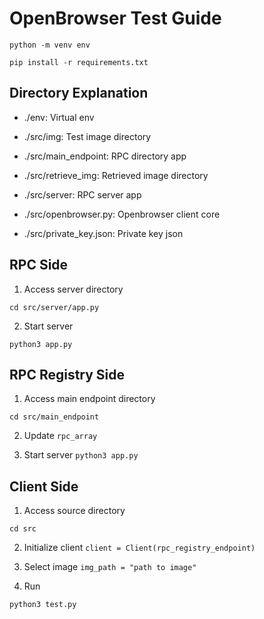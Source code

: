 # OpenBrowser Test Guide

`python -m venv env`

`pip install -r requirements.txt`

## Directory Explanation

* ./env: Virtual env

* ./src/img: Test image directory

* ./src/main_endpoint: RPC directory app

* ./src/retrieve_img: Retrieved image directory

* ./src/server: RPC server app

* ./src/openbrowser.py: Openbrowser client core

* ./src/private_key.json: Private key json


## RPC Side
1. Access server directory

`cd src/server/app.py`

2. Start server

`python3 app.py`


## RPC Registry Side
1. Access main endpoint directory

`cd src/main_endpoint`

2. Update `rpc_array`

3. Start server
`python3 app.py`

## Client Side
1. Access source directory

`cd src`

2. Initialize client `client = Client(rpc_registry_endpoint)`

3. Select image `img_path = "path to image"`

4. Run

`python3 test.py`